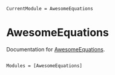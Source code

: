 ```@meta
CurrentModule = AwesomeEquations
```

# AwesomeEquations

Documentation for [AwesomeEquations](https://github.com/agdestein/AwesomeEquations.jl).

```@index
```

```@autodocs
Modules = [AwesomeEquations]
```
